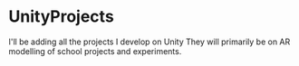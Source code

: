 # UnityProjects
I'll be adding all the projects I develop on Unity
They will primarily be on AR modelling of school projects and experiments.
